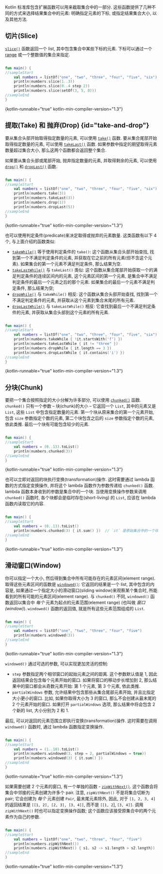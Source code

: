 [//]: # (title: 获取集合的一部分)

Kotlin 标准库包含扩展函数可以用来截取集合中的一部分.
这些函数提供了几种不同的方式来选择结果集合中的元素:
明确指定元素的下标, 或指定结果集合大小, 以及其他方法.

## 切片(Slice)

[`slice()`](https://kotlinlang.org/api/latest/jvm/stdlib/kotlin.collections/slice.html)
函数返回一个 list, 其中包含集合中某些下标的元素.
下标可以通过一个 [range](ranges.md) 或一个整数值的集合来指定.

```kotlin

fun main() {
//sampleStart
    val numbers = listOf("one", "two", "three", "four", "five", "six")
    println(numbers.slice(1..3))
    println(numbers.slice(0..4 step 2))
    println(numbers.slice(setOf(3, 5, 0)))
//sampleEnd
}
```
{kotlin-runnable="true" kotlin-min-compiler-version="1.3"}

## 提取(Take) 和 抛弃(Drop) {id="take-and-drop"}

要从集合头部开始取得指定数量的元素, 可以使用
[`take()`](https://kotlinlang.org/api/latest/jvm/stdlib/kotlin.collections/take.html)
函数.
要从集合尾部开始取得指定数量的元素, 可以使用
[`takeLast()`](https://kotlinlang.org/api/latest/jvm/stdlib/kotlin.collections/take-last.html)
函数.
如果参数中指定的期望取得元素数量超过集合大小, 那么这两个函数都会返回整个集合.

如果要从集合头部或尾部开始, 抛弃指定数量的元素, 并取得剩余的元素, 可以使用
[`drop()`](https://kotlinlang.org/api/latest/jvm/stdlib/kotlin.collections/drop.html)
和
[`dropLast()`](https://kotlinlang.org/api/latest/jvm/stdlib/kotlin.collections/drop-last.html)
函数.

```kotlin

fun main() {
//sampleStart
    val numbers = listOf("one", "two", "three", "four", "five", "six")
    println(numbers.take(3))
    println(numbers.takeLast(3))
    println(numbers.drop(1))
    println(numbers.dropLast(5))
//sampleEnd
}
```
{kotlin-runnable="true" kotlin-min-compiler-version="1.3"}

也可以使用判定条件(predicate)来决定取得或抛弃的元素数量.
这类函数有以下 4 个, 与上面介绍的函数类似:

* [`takeWhile()`](https://kotlinlang.org/api/latest/jvm/stdlib/kotlin.collections/take-while.html)
  等于使用判定条件的 `take()`:
  这个函数从集合头部开始查找, 找到第一个不满足判定条件的元素, 并获取在它之前的所有元素(但不含这个元素).
  如果集合的第一个元素不满足判定条件, 那么结果为空.
* [`takeLastWhile()`](https://kotlinlang.org/api/latest/jvm/stdlib/kotlin.collections/take-last-while.html)
  与 `takeLast()` 类似:
  这个函数从集合尾部开始获取一个的满足判定条件的连续区间内的元素, 这个元素区间的第一个元素,
  是集合中不满足判定条件的最后一个元素之后的那个元素. 如果集合的最后一个元素不满足判定条件, 那么结果为空;
* [`dropWhile()`](https://kotlinlang.org/api/latest/jvm/stdlib/kotlin.collections/drop-while.html)
  与 `takeWhile()` 相反:
  这个函数从集合头部开始查找, 找到第一个不满足判定条件的元素, 并获取从这个元素到集合末尾的所有元素.
* [`dropLastWhile()`](https://kotlinlang.org/api/latest/jvm/stdlib/kotlin.collections/drop-last-while.html)
  与 `takeLastWhile()` 相反:
  它查找到最后一个不满足判定条件的元素, 并获取从集合头部到这个元素的所有元素.

```kotlin

fun main() {
//sampleStart
    val numbers = listOf("one", "two", "three", "four", "five", "six")
    println(numbers.takeWhile { !it.startsWith('f') })
    println(numbers.takeLastWhile { it != "three" })
    println(numbers.dropWhile { it.length == 3 })
    println(numbers.dropLastWhile { it.contains('i') })
//sampleEnd
}
```
{kotlin-runnable="true" kotlin-min-compiler-version="1.3"}

## 分块(Chunk)

要把一个集合按照指定的大小分解为许多部分, 可以使用
[`chunked()`](https://kotlinlang.org/api/latest/jvm/stdlib/kotlin.collections/chunked.html)
函数.
`chunked()` 只有一个参数 – 块(chunk)的大小 – 它返回一个 `List`,
其中的元素又是 `List`, 这些 `List` 中包含指定数量的元素.
第一个块从原来集合的第一个元素开始, 包含 `size` 参数指定个数的元素,
第二个块包含之后的 `size` 参数指定个数的元素, 依此类推.
最后一个块有可能包含较少的元素.

```kotlin

fun main() {
//sampleStart
    val numbers = (0..13).toList()
    println(numbers.chunked(3))
//sampleEnd
}
```
{kotlin-runnable="true" kotlin-min-compiler-version="1.3"}

也可以立即对返回的块执行变换(transformation)操作.
这时需要通过 lambda 函数的方式指定变换操作, 并将这个 lambda 函数作为参数传递给 `chunked()` 函数.
lambda 函数本身收到的参数是集合中的一个块.
当使用变换操作参数来调用 `chunked()` 函数时,
各个块都会是临时存在(short-living) 的 `List`, 应该在 lambda 函数内读取它的内容.

```kotlin

fun main() {
//sampleStart
    val numbers = (0..13).toList()
    println(numbers.chunked(3) { it.sum() })  // `it` 是原始集合中的一个块
//sampleEnd
}
```
{kotlin-runnable="true" kotlin-min-compiler-version="1.3"}

## 滑动窗口(Window)

你可以指定一个大小, 然后得到集合中所有可能存在的元素区间(element range).
取得这些元素区间的函数是
[`windowed()`](https://kotlinlang.org/api/latest/jvm/stdlib/kotlin.collections/windowed.html):
它返回的结果是一个 list, 其中包含的内容是,
如果通过一个指定大小的滑动窗口(sliding window)来观察某个集合时, 所能看到的所有可能的元素区间(element range).
与 `chunked()` 不同,  `windowed()` 函数返回以集合中 *每个* 元素为起点的元素范围(element range) (也叫做 _窗口(window)_).
`windowed()` 函数的返回值, 就是所有这些元素范围组成的 `List`.

```kotlin

fun main() {
//sampleStart
    val numbers = listOf("one", "two", "three", "four", "five")
    println(numbers.windowed(3))
//sampleEnd
}
```
{kotlin-runnable="true" kotlin-min-compiler-version="1.3"}

`windowed()` 通过可选的参数, 可以实现更加灵活的控制:

* `step` 参数指定两个相邻窗口的起始元素之间的距离.
  这个参数默认值是 1, 因此返回结果会包含每个元素开始的窗口.
  如果将窗口的移动步长增加到 2, 那么结果中的窗口都会从奇数元素开始:
  第 1 个元素, 第 3 个元素, 依此类推.
* `partialWindows` 参数, 允许结果中包含那些从集合尾部元素开始, 并且比指定大小更小的窗口.
  比如, 如果你取得大小为 3 的窗口, 那么不会创建从最末尾的 2 个元素开始的窗口.
  如果打开 `partialWindows` 选项, 那么结果中将会包含 2 个新的 list, 大小分别为 2 和 1.

最后, 可以对返回的元素范围立即执行变换(transformation)操作.
这时需要在调用 `windowed()` 函数时, 通过 lambda 函数指定变换操作.

```kotlin

fun main() {
//sampleStart
    val numbers = (1..10).toList()
    println(numbers.windowed(3, step = 2, partialWindows = true))
    println(numbers.windowed(3) { it.sum() })
//sampleEnd
}
```
{kotlin-runnable="true" kotlin-min-compiler-version="1.3"}

如果需要创建 2 个元素的窗口, 有一个单独的函数 -
[`zipWithNext()`](https://kotlinlang.org/api/latest/jvm/stdlib/kotlin.collections/zip-with-next.html).
这个函数会将集合中邻接的元素创建为许多个 pair.
注意, `zipWithNext()` 不是将集合切断为 pair; 它会创建为 _每个_ 元素创建 `Pair`, 最末尾元素除外,
因此, 对于 `[1, 2, 3, 4]` 的返回结果是 `[[1, 2], [2, 3], [3, 4]]`, 而不是 `[[1, 2`], `[3, 4]]`.
调用 `zipWithNext()` 时也可以指定变换操作函数; 这个函数应该接受原集合中的两个元素作为自己的参数.

```kotlin

fun main() {
//sampleStart
    val numbers = listOf("one", "two", "three", "four", "five")
    println(numbers.zipWithNext())
    println(numbers.zipWithNext() { s1, s2 -> s1.length > s2.length})
//sampleEnd
}
```
{kotlin-runnable="true" kotlin-min-compiler-version="1.3"}
